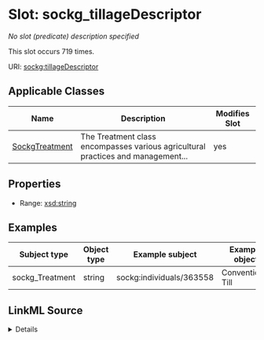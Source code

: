 

# Slot: sockg_tillageDescriptor


_No slot (predicate) description specified_






This slot occurs 719 times.


URI: [sockg:tillageDescriptor](https://idir.uta.edu/sockg-ontology/docs/tillageDescriptor)



<!-- no inheritance hierarchy -->





## Applicable Classes

| Name | Description | Modifies Slot |
| --- | --- | --- |
| [SockgTreatment](../classes/SockgTreatment.md) | The Treatment class encompasses various agricultural practices and management... |  yes  |







## Properties

* Range: [xsd:string](http://www.w3.org/2001/XMLSchema#string)






## Examples

| Subject type | Object type | Example subject | Example object | Occurrences |
| --- | --- | --- | --- | --- |
| sockg_Treatment | string | sockg:individuals/363558 | Conventional Till | 719 |




## LinkML Source

<details>

```yaml
name: sockg_tillageDescriptor
annotations:
  count:
    tag: count
    value: 719
description: No slot (predicate) description specified
examples:
- object:
    example_object: Conventional Till
    example_object_type: string
    example_predicate: sockg:tillageDescriptor
    example_subject: sockg:individuals/363558
    example_subject_type: sockg_Treatment
from_schema: soc-kg
rank: 1000
slot_uri: sockg:tillageDescriptor
alias: sockg_tillageDescriptor
domain_of:
- sockg_Treatment
range: string

```
</details>
